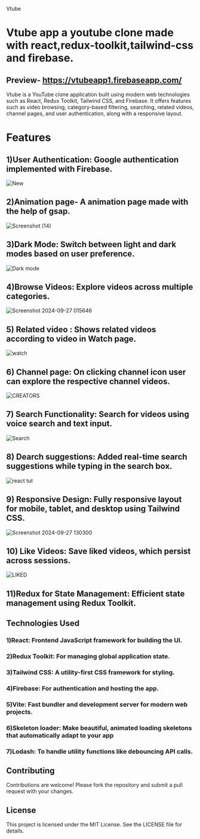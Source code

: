 Vtube


# Vtube app a youtube clone made with react,redux-toolkit,tailwind-css and firebase.
## Preview- https://vtubeapp1.firebaseapp.com/
Vtube is a YouTube clone application built using modern web technologies such as React, Redux Toolkit, Tailwind CSS, and Firebase. It offers features such as video browsing, category-based filtering, searching, related videos, channel pages, and user authentication, along with a responsive layout.

# Features
## 1)User Authentication: Google authentication implemented with Firebase.

![New](https://github.com/user-attachments/assets/2af33bb5-2334-4bb3-ac2b-2a56913aa34b)


## 2)Animation page- A animation page made with the help of gsap.

![Screenshot (14)](https://github.com/user-attachments/assets/c11edf3a-bdd2-4700-8307-355275a2ae57)


## 3)Dark Mode: Switch between light and dark modes based on user preference.

![Dark mode](https://github.com/user-attachments/assets/72bfc320-10c2-4027-a396-40700a1f7012)


## 4)Browse Videos: Explore videos across multiple categories.

![Screenshot 2024-09-27 015646](https://github.com/user-attachments/assets/38076884-165a-455a-8f82-643fce09e7ff)


## 5) Related video : Shows related videos according to video in Watch page.

![watch](https://github.com/user-attachments/assets/7cefc88e-c1f7-4eca-8bfe-55be52c83e92)


## 6) Channel page: On clicking channel icon user can explore the respective channel videos. 

![CREATORS](https://github.com/user-attachments/assets/a592c2e8-5c82-4a2a-ab5c-ef3a4181c322)


## 7) Search Functionality: Search for videos using voice search and text input.

![Search](https://github.com/user-attachments/assets/bf84ce44-238b-4d4c-b7aa-582d11192163)


## 8) Dearch suggestions: Added real-time search suggestions while typing in the search box.

![react tut](https://github.com/user-attachments/assets/b53f2f27-9155-4794-b547-a4fbccc24ed8)


## 9) Responsive Design: Fully responsive layout for mobile, tablet, and desktop using Tailwind CSS.

![Screenshot 2024-09-27 130300](https://github.com/user-attachments/assets/ba086758-35d5-4f4d-975b-0237b4390eca)


## 10) Like Videos: Save liked videos, which persist across sessions.

![LIKED ](https://github.com/user-attachments/assets/f2e0671f-5c84-4f23-a382-28c00503156f)


## 11)Redux for State Management: Efficient state management using Redux Toolkit.


## Technologies Used

### 1)React: Frontend JavaScript framework for building the UI.
### 2)Redux Toolkit: For managing global application state.
### 3)Tailwind CSS: A utility-first CSS framework for styling.
### 4)Firebase: For authentication and hosting the app.
### 5)Vite: Fast bundler and development server for modern web projects.
### 6)Skeleton loader: Make beautiful, animated loading skeletons that automatically adapt to your app
### 7)Lodash: To handle utility functions like debouncing API calls.


## Contributing
Contributions are welcome! Please fork the repository and submit a pull request with your changes.


## License
This project is licensed under the MIT License. See the LICENSE file for details.








